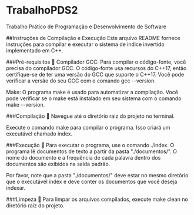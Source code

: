# TrabalhoPDS2
Trabalho Prático de Programação e Desenvolvimento de Software

##Instruções de Compilação e Execução
Este arquivo README fornece instruções para compilar e executar o sistema de índice invertido implementado em C++.

###Pré-requisitos 📝
Compilador GCC: Para compilar o código-fonte, você precisa do compilador GCC. O código-fonte usa recursos do C++17, então certifique-se de ter uma versão do GCC que suporte o C++17. Você pode verificar a versão do seu GCC com o comando gcc --version.

Make: O programa make é usado para automatizar a compilação. Você pode verificar se o make está instalado em seu sistema com o comando make --version.

###Compilação  🔧
Navegue até o diretório raiz do projeto no terminal.

Execute o comando make para compilar o programa. Isso criará um executável chamado index.

###Execução 🚀
Para executar o programa, use o comando ./index.
O programa lê documentos de texto a partir da pasta "./documentos/". O nome do documento e a frequência de cada palavra dentro dos documentos são exibidos na saída padrão.

Por favor, note que a pasta "./documentos/" deve estar no mesmo diretório que o executável index e deve conter os documentos que você deseja indexar.

###Limpeza 🧹
Para limpar os arquivos compilados, execute make clean no diretório raiz do projeto.